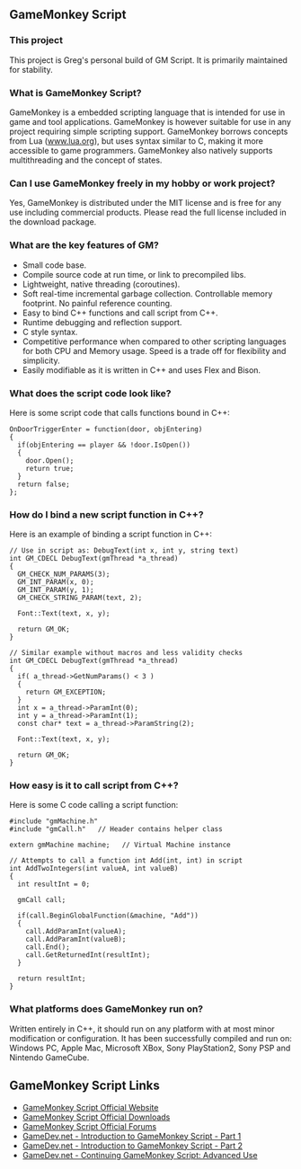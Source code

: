 ## GameMonkey Script

### This project

This project is Greg's personal build of GM Script. It is primarily maintained for stability.

### What is GameMonkey Script?

GameMonkey is a embedded scripting language that is intended for use in game and tool applications. GameMonkey is however suitable for use in any project requiring simple scripting support. GameMonkey borrows concepts from Lua (www.lua.org), but uses syntax similar to C, making it more accessible to game programmers. GameMonkey also natively supports multithreading and the concept of states.

### Can I use GameMonkey freely in my hobby or work project?

Yes, GameMonkey is distributed under the MIT license and is free for any use including commercial products. Please read the full license included in the download package.

### What are the key features of GM?

* Small code base.
* Compile source code at run time, or link to precompiled libs.
* Lightweight, native threading (coroutines).
* Soft real-time incremental garbage collection. Controllable memory footprint. No painful reference counting.
* Easy to bind C++ functions and call script from C++.
* Runtime debugging and reflection support.
* C style syntax.
* Competitive performance when compared to other scripting languages for both CPU and Memory usage. Speed is a trade off for flexibility and simplicity.
* Easily modifiable as it is written in C++ and uses Flex and Bison.

### What does the script code look like?

Here is some script code that calls functions bound in C++:

```
OnDoorTriggerEnter = function(door, objEntering)
{
  if(objEntering == player && !door.IsOpen())
  {
    door.Open();
    return true;
  }
  return false;
};
```

### How do I bind a new script function in C++?

Here is an example of binding a script function in C++:

```
// Use in script as: DebugText(int x, int y, string text)
int GM_CDECL DebugText(gmThread *a_thread)
{
  GM_CHECK_NUM_PARAMS(3);
  GM_INT_PARAM(x, 0);
  GM_INT_PARAM(y, 1);
  GM_CHECK_STRING_PARAM(text, 2);  
  
  Font::Text(text, x, y);
  
  return GM_OK;
}

// Similar example without macros and less validity checks
int GM_CDECL DebugText(gmThread *a_thread)
{
  if( a_thread->GetNumParams() < 3 )
  {
    return GM_EXCEPTION;
  }
  int x = a_thread->ParamInt(0);
  int y = a_thread->ParamInt(1);
  const char* text = a_thread->ParamString(2);
  
  Font::Text(text, x, y);
  
  return GM_OK;
}

```

### How easy is it to call script from C++?

Here is some C code calling a script function:

```
#include "gmMachine.h"
#include "gmCall.h"   // Header contains helper class

extern gmMachine machine;   // Virtual Machine instance

// Attempts to call a function int Add(int, int) in script
int AddTwoIntegers(int valueA, int valueB)
{
  int resultInt = 0;

  gmCall call;

  if(call.BeginGlobalFunction(&machine, "Add"))
  {
    call.AddParamInt(valueA);
    call.AddParamInt(valueB);
    call.End();
    call.GetReturnedInt(resultInt);
  }

  return resultInt;
}
```

### What platforms does GameMonkey run on?

Written entirely in C++, it should run on any platform with at most minor modification or configuration. It has been successfully compiled and run on: Windows PC, Apple Mac, Microsoft XBox, Sony PlayStation2, Sony PSP and Nintendo GameCube. 

## GameMonkey Script Links

* [GameMonkey Script Official Website](http://www.gmscript.com)
* [GameMonkey Script Official Downloads](http://www.gmscript.com/gamemonkey/downloads/)
* [GameMonkey Script Official Forums](http://www.gmscript.com/gamemonkey/forum/)
* [GameDev.net - Introduction to GameMonkey Script - Part 1](http://www.gamedev.net/page/resources/_/technical/apis-and-tools/introduction-to-gamemonkey-script-r3297)
* [GameDev.net - Introduction to GameMonkey Script - Part 2](http://www.gamedev.net/page/resources/_/technical/game-programming/introduction-to-gamemonkey-script-part-2-r2296)
* [GameDev.net - Continuing GameMonkey Script: Advanced Use](http://www.gamedev.net/page/resources/_/technical/game-programming/continuing-gamemonkey-script-advanced-use-r2666)
